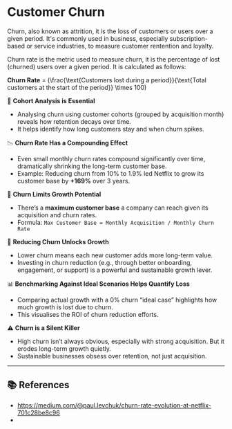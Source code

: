# Customer Churn 

Churn, also known as attrition, it is the loss of customers or users over a given period. It's commonly used in business, especially subscription-based or service industries, to measure customer rentention and loyalty.

Churn rate is the metric used to measure churn, it is the percentage of lost (churned) users over a given period. It is calculated as follows:

**Churn Rate** = \(\frac{\text{Customers lost during a period}}{\text{Total customers at the start of the period}} \times 100\)

🔁 **Cohort Analysis is Essential**  
   - Analysing churn using customer cohorts (grouped by acquisition month) reveals how retention decays over time.  
   - It helps identify how long customers stay and when churn spikes.

📉 **Churn Rate Has a Compounding Effect**  
   - Even small monthly churn rates compound significantly over time, dramatically shrinking the long-term customer base.  
   - Example: Reducing churn from 10% to 1.9% led Netflix to grow its customer base by **+169%** over 3 years.

🧮 **Churn Limits Growth Potential**  
   - There’s a **maximum customer base** a company can reach given its acquisition and churn rates.  
   - Formula:  `Max Customer Base = Monthly Acquisition / Monthly Churn Rate`

🚀 **Reducing Churn Unlocks Growth**  
   - Lower churn means each new customer adds more long-term value.  
   - Investing in churn reduction (e.g., through better onboarding, engagement, or support) is a powerful and sustainable growth lever.

📊 **Benchmarking Against Ideal Scenarios Helps Quantify Loss**  
   - Comparing actual growth with a 0% churn “ideal case” highlights how much growth is lost due to churn.  
   - This visualises the ROI of churn reduction efforts.

⚠️ **Churn is a Silent Killer**  
   - High churn isn’t always obvious, especially with strong acquisition. But it erodes long-term growth quietly.  
   - Sustainable businesses obsess over retention, not just acquisition.

---

## 📚 References

- https://medium.com/@paul.levchuk/churn-rate-evolution-at-netflix-701c28be8c96
- 
